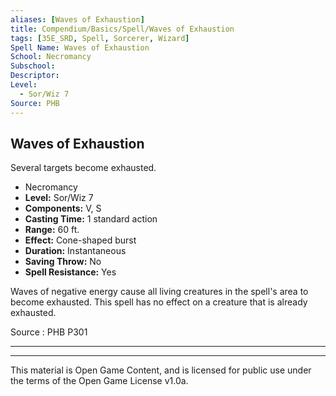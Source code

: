 ```yaml
---
aliases: [Waves of Exhaustion]
title: Compendium/Basics/Spell/Waves of Exhaustion
tags: [35E_SRD, Spell, Sorcerer, Wizard]
Spell Name: Waves of Exhaustion
School: Necromancy
Subschool: 
Descriptor: 
Level:
  - Sor/Wiz 7
Source: PHB
---
```



## Waves of Exhaustion

Several targets become exhausted.

*   Necromancy
*   **Level:** Sor/Wiz 7
*   **Components:** V, S
*   **Casting Time:** 1 standard action
*   **Range:** 60 ft.
*   **Effect:** Cone-shaped burst
*   **Duration:** Instantaneous
*   **Saving Throw:** No
*   **Spell Resistance:** Yes

<p>Waves of negative energy cause all living creatures in the spell's area to become exhausted. This spell has no effect on a creature that is already exhausted.</p>

Source : PHB P301

---

---

This material is Open Game Content, and is licensed for public use under
the terms of the Open Game License v1.0a.
